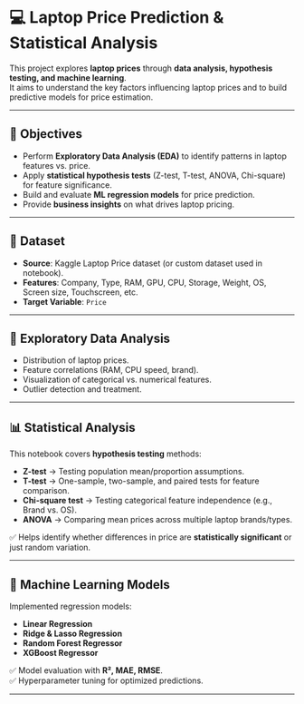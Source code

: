 # 💻 Laptop Price Prediction & Statistical Analysis  

This project explores **laptop prices** through **data analysis, hypothesis testing, and machine learning**.  
It aims to understand the key factors influencing laptop prices and to build predictive models for price estimation.  

---

## 📌 Objectives
- Perform **Exploratory Data Analysis (EDA)** to identify patterns in laptop features vs. price.  
- Apply **statistical hypothesis tests** (Z-test, T-test, ANOVA, Chi-square) for feature significance.  
- Build and evaluate **ML regression models** for price prediction.  
- Provide **business insights** on what drives laptop pricing.  

---

## 📂 Dataset
- **Source**: Kaggle Laptop Price dataset (or custom dataset used in notebook).  
- **Features**: Company, Type, RAM, GPU, CPU, Storage, Weight, OS, Screen size, Touchscreen, etc.  
- **Target Variable**: `Price`  

---

## 🔎 Exploratory Data Analysis
- Distribution of laptop prices.  
- Feature correlations (RAM, CPU speed, brand).  
- Visualization of categorical vs. numerical features.  
- Outlier detection and treatment.  

---

## 📊 Statistical Analysis
This notebook covers **hypothesis testing** methods:  

- **Z-test** → Testing population mean/proportion assumptions.  
- **T-test** → One-sample, two-sample, and paired tests for feature comparison.  
- **Chi-square test** → Testing categorical feature independence (e.g., Brand vs. OS).  
- **ANOVA** → Comparing mean prices across multiple laptop brands/types.  

✅ Helps identify whether differences in price are **statistically significant** or just random variation.  

---

## 🤖 Machine Learning Models
Implemented regression models:  
- **Linear Regression**  
- **Ridge & Lasso Regression**  
- **Random Forest Regressor**  
- **XGBoost Regressor**  

✅ Model evaluation with **R², MAE, RMSE**.  
✅ Hyperparameter tuning for optimized predictions.  

---


